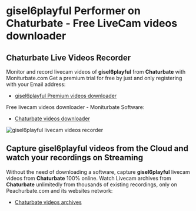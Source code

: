 # gisel6playful Performer on Chaturbate - Free LiveCam videos downloader

## Chaturbate Live Videos Recorder

Monitor and record livecam videos of **gisel6playful** from **Chaturbate** with Moniturbate.com
Get a premium trial for free by just and only registering with your Email address:
* [gisel6playful Premium videos downloader](https://moniturbate.com/request-demo-licence-key.html)

Free livecam videos downloader - Moniturbate Software:
* [Chaturbate videos downloader](https://moniturbate.com/moniturbate-download-software.html)

![gisel6playful livecam videos recorder](https://peachurnet.com/templates/moniturbate-software.png)


## Capture gisel6playful videos from the Cloud and watch your recordings on Streaming

Without the need of downloading a software, capture **gisel6playful** livecam videos from **Chaturbate** 100% online.
Watch Livecam archives from **Chaturbate** unlimitedly from thousands of existing recordings, only on Peachurbate.com and its websites network:
* [Chaturbate videos archives](https://peachurnet.com/)